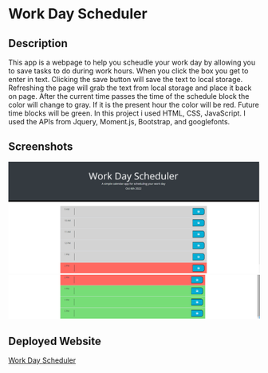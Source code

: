 # Work Day Scheduler

## Description
This app is a webpage to help you scheudle your work day by allowing you to save tasks to do during work hours.
When you click the box you get to enter in text. Clicking the save button will save the text to local storage. Refreshing the page will grab the text from local storage and place it back on page. After the current time passes the time of the schedule block the color will change to gray. If it is the present hour the color will be red. Future time blocks will be green.
In this project i used HTML, CSS, JavaScript. I used the APIs from Jquery, Moment.js, Bootstrap, and googlefonts.


## Screenshots
![First screenshot](./Assets/work-day-first.PNG)
![second screenshot](./Assets/work-day-second.PNG)


## Deployed Website

[Work Day Scheduler](https://amassey42.github.io/work-day-scheduler/)

